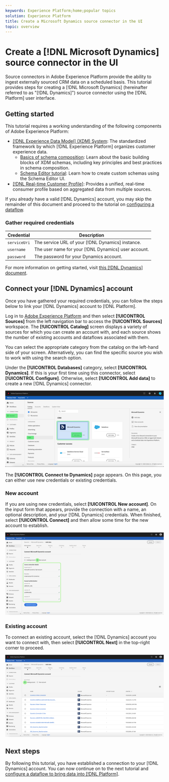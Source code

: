 ```yaml
---
keywords: Experience Platform;home;popular topics
solution: Experience Platform
title: Create a Microsoft Dynamics source connector in the UI
topic: overview
---
```


# Create a [!DNL Microsoft Dynamics] source connector in the UI

Source connectors in Adobe Experience Platform provide the ability to ingest externally sourced CRM data on a scheduled basis. This tutorial provides steps for creating a [!DNL Microsoft Dynamics] (hereinafter referred to as "[!DNL Dynamics]") source connector using the [!DNL Platform] user interface.

## Getting started

This tutorial requires a working understanding of the following components of Adobe Experience Platform:

*   [[!DNL Experience Data Model] (XDM) System](../../../../../xdm/home.md): The standardized framework by which [!DNL Experience Platform] organizes customer experience data.
    *   [Basics of schema composition](../../../../../xdm/schema/composition.md): Learn about the basic building blocks of XDM schemas, including key principles and best practices in schema composition.
    *   [Schema Editor tutorial](../../../../../xdm/tutorials/create-schema-ui.md): Learn how to create custom schemas using the Schema Editor UI.
*   [[!DNL Real-time Customer Profile]](../../../../../profile/home.md): Provides a unified, real-time consumer profile based on aggregated data from multiple sources.

If you already have a valid [!DNL Dynamics] account, you may skip the remainder of this document and proceed to the tutorial on [configuring a dataflow](../../dataflow/crm.md).

### Gather required credentials

| Credential | Description |
| ---------- | ----------- |
| `serviceUri` | The service URL of your [!DNL Dynamics] instance. |
| `username` | The user name for your [!DNL Dynamics] user account. |
| `password` | The password for your Dynamics account. |

For more information on getting started, visit [this [!DNL Dynamics] document](https://docs.microsoft.com/en-us/powerapps/developer/common-data-service/authenticate-oauth).

## Connect your [!DNL Dynamics] account

Once you have gathered your required credentials, you can follow the steps below to link your [!DNL Dynamics] account to [!DNL Platform].

Log in to [Adobe Experience Platform](https://platform.adobe.com) and then select **[!UICONTROL Sources]** from the left navigation bar to access the **[!UICONTROL Sources]** workspace. The **[!UICONTROL Catalog]** screen displays a variety of sources for which you can create an account with, and each source shows the number of existing accounts and dataflows associated with them.

You can select the appropriate category from the catalog on the left-hand side of your screen. Alternatively, you can find the specific source you wish to work with using the search option.

Under the **[!UICONTROL Databases]** category, select **[!UICONTROL Dynamics]**. If this is your first time using this connector, select **[!UICONTROL Configure]**. Otherwise, select **[!UICONTROL Add data]** to create a new [!DNL Dynamics] connector.

![catalog](../../../../images/tutorials/create/ms-dynamics/catalog.png)

The **[!UICONTROL Connect to Dynamics]** page appears. On this page, you can either use new credentials or existing credentials.

### New account

If you are using new credentials, select **[!UICONTROL New account]**. On the input form that appears, provide the connection with a name, an optional description, and your [!DNL Dynamics] credentials. When finished, select **[!UICONTROL Connect]** and then allow some time for the new account to establish.

![connect](../../../../images/tutorials/create/ms-dynamics/new.png)

### Existing account

To connect an existing account, select the [!DNL Dynamics] account you want to connect with, then select **[!UICONTROL Next]** in the top-right corner to proceed.

![existing](../../../../images/tutorials/create/ms-dynamics/existing.png)

## Next steps

By following this tutorial, you have established a connection to your [!DNL Dynamics] account. You can now continue on to the next tutorial and [configure a dataflow to bring data into [!DNL Platform]](../../dataflow/crm.md).